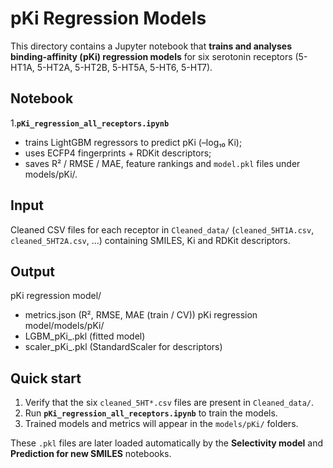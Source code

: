 pKi Regression Models 
==========================================

This directory contains a Jupyter notebook that **trains and analyses
binding-affinity (pKi) regression models** for six serotonin receptors
(5-HT1A, 5-HT2A, 5-HT2B, 5-HT5A, 5-HT6, 5-HT7).

Notebook
--------

1.**`pKi_regression_all_receptors.ipynb`**
* trains LightGBM regressors to predict pKi (–log₁₀ Ki);  
* uses ECFP4 fingerprints + RDKit descriptors;  
* saves R² / RMSE / MAE, feature rankings and
`model.pkl` files under models/pKi/.

Input
-----

Cleaned CSV files for each receptor in `Cleaned_data/`
(`cleaned_5HT1A.csv`, `cleaned_5HT2A.csv`, …) containing SMILES, Ki and
RDKit descriptors.

Output
------
pKi regression model/
- metrics.json                  (R², RMSE, MAE (train / CV))
pKi regression model/models/pKi/
- LGBM_pKi_<receptor>.pkl       (fitted model)
- scaler_pKi_<receptor>.pkl     (StandardScaler for descriptors)



Quick start
-----------

1. Verify that the six `cleaned_5HT*.csv` files are present in `Cleaned_data/`.  
2. Run **`pKi_regression_all_receptors.ipynb`** to train the models.  
3. Trained models and metrics will appear in the `models/pKi/`
   folders.
   
These `.pkl` files are later loaded automatically by the **Selectivity model**
and **Prediction for new SMILES** notebooks.
